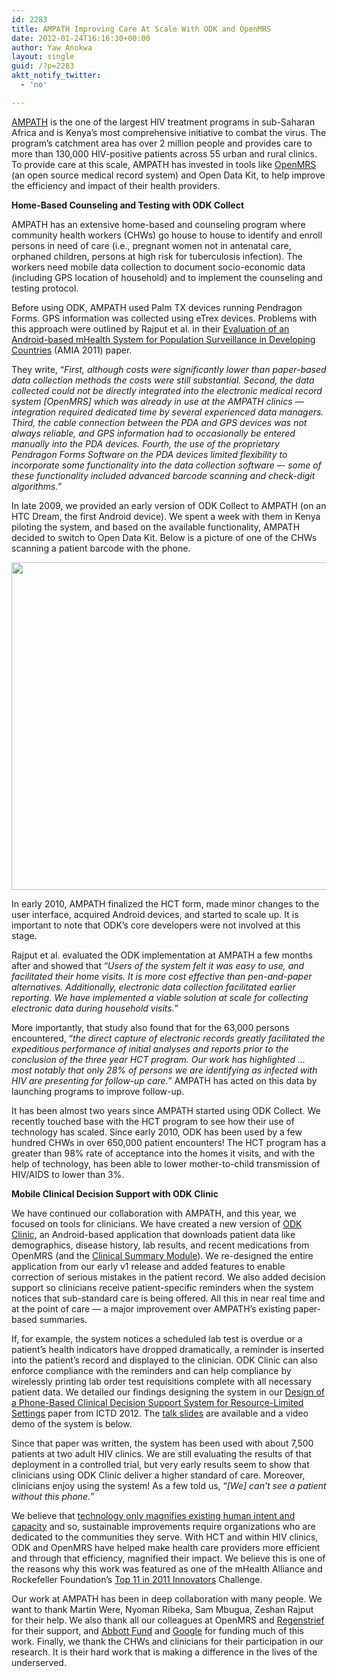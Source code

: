 ```yaml
---
id: 2283
title: AMPATH Improving Care At Scale With ODK and OpenMRS
date: 2012-01-24T16:16:30+00:00
author: Yaw Anokwa
layout: single
guid: /?p=2283
aktt_notify_twitter:
  - 'no'

---
```

[AMPATH](http://ampathkenya.com) is the one of the largest HIV treatment programs in sub-Saharan Africa and is Kenya&#8217;s most comprehensive initiative to combat the virus. The program&#8217;s catchment area has over 2 million people and provides care to more than 130,000 HIV-positive patients across 55 urban and rural clinics. To provide care at this scale, AMPATH has invested in tools like [OpenMRS](http://openmrs.org) (an open source medical record system) and Open Data Kit, to help improve the efficiency and impact of their health providers. 

**Home-Based Counseling and Testing with ODK Collect**
  
AMPATH has an extensive home-based and counseling program where community health workers (CHWs) go house to house to identify and enroll persons in need of care (i.e., pregnant women not in antenatal care, orphaned children, persons at high risk for tuberculosis infection). The workers need mobile data collection to document socio-economic data (including GPS location of household) and to implement the counseling and testing protocol.

Before using ODK, AMPATH used Palm TX devices running Pendragon Forms. GPS information was collected using eTrex devices. Problems with this approach were outlined by Rajput et al. in their [Evaluation of an Android-based mHealth System for Population Surveillance in Developing Countries](http://jamia.bmj.com/content/early/2012/02/23/amiajnl-2011-000476.full) (AMIA 2011) paper. 

They write, &#8220;_First, although costs were significantly lower than paper-based data collection methods the costs were still substantial. Second, the data collected could not be directly integrated into the electronic medical record system [OpenMRS] which was already in use at the AMPATH clinics &#8212; integration required dedicated time by several experienced data managers. Third, the cable connection between the PDA and GPS devices was not always reliable, and GPS information had to occasionally be entered manually into the PDA devices. Fourth, the use of the proprietary Pendragon Forms Software on the PDA devices limited flexibility to incorporate some functionality into the data collection software –- some of these functionality included advanced barcode scanning and check-digit algorithms._&#8221;

In late 2009, we provided an early version of ODK Collect to AMPATH (on an HTC Dream, the first Android device). We spent a week with them in Kenya piloting the system, and based on the available functionality, AMPATH decided to switch to Open Data Kit. Below is a picture of one of the CHWs scanning a patient barcode with the phone.

<img width="524" src="//opendatakit.org/assets/wp-content/uploads/2012/01/ampath-barcode.png" />

In early 2010, AMPATH finalized the HCT form, made minor changes to the user interface, acquired Android devices, and started to scale up. It is important to note that ODK&#8217;s core developers were not involved at this stage.

Rajput et al. evaluated the ODK implementation at AMPATH a few months after and showed that &#8220;_Users of the system felt it was easy to use, and facilitated their home visits. It is more cost effective than pen-and-paper alternatives. Additionally, electronic data collection facilitated earlier reporting. We have implemented a viable solution at scale for collecting electronic data during household visits._&#8221; 

More importantly, that study also found that for the 63,000 persons encountered, &#8220;_the direct capture of electronic records greatly facilitated the expeditious performance of initial analyses and reports prior to the conclusion of the three year HCT program. Our work has highlighted &#8230; most notably that only 28% of persons we are identifying as infected with HIV are presenting for follow-up care._&#8221; AMPATH has acted on this data by launching programs to improve follow-up.

It has been almost two years since AMPATH started using ODK Collect. We recently touched base with the HCT program to see how their use of technology has scaled. Since early 2010, ODK has been used by a few hundred CHWs in over 650,000 patient encounters! The HCT program has a greater than 98% rate of acceptance into the homes it visits, and with the help of technology, has been able to lower mother-to-child transmission of HIV/AIDS to lower than 3%.

 **Mobile Clinical Decision Support with ODK Clinic**
  
We have continued our collaboration with AMPATH, and this year, we focused on tools for clinicians. We have created a new version of [ODK Clinic](https://code.google.com/p/opendatakit/wiki/ODKClinic), an Android-based application that downloads patient data like demographics, disease history, lab results, and recent medications from OpenMRS (and the [Clinical Summary Module](https://wiki.openmrs.org/display/docs/Clinical+Summary+Module)). We re-designed the entire application from our early v1 release and added features to enable correction of serious mistakes in the patient record. We also added decision support so clinicians receive patient-specific reminders when the system notices that sub-standard care is being offered. All this in near real time and at the point of care &#8212; a major improvement over AMPATH&#8217;s existing paper-based summaries.

If, for example, the system notices a scheduled lab test is overdue or a patient&#8217;s health indicators have dropped dramatically, a reminder is inserted into the patient&#8217;s record and displayed to the clinician. ODK Clinic can also enforce compliance with the reminders and can help compliance by wirelessly printing lab order test requisitions complete with all necessary patient data. We detailed our findings designing the system in our [Design of a Phone-Based Clinical Decision Support System for Resource-Limited Settings](http://cs.washington.edu/homes/yanokwa/publications/2011_ICTD_DecisionSupport_Paper.pdf) paper from ICTD 2012. The [talk slides](http://cs.washington.edu/homes/yanokwa/publications/2012_ICTD_DecisionSupport_Slides.pdf) are available and a video demo of the system is below.



Since that paper was written, the system has been used with about 7,500 patients at two adult HIV clinics. We are still evaluating the results of that deployment in a controlled trial, but very early results seem to show that clinicians using ODK Clinic deliver a higher standard of care. Moreover, clinicians enjoy using the system! As a few told us, &#8220;_[We] can&#8217;t see a patient without this phone._&#8221;

We believe that [technology only magnifies existing human intent and capacity](http://www.kentarotoyama.org/research/) and so, sustainable improvements require organizations who are dedicated to the communities they serve. With HCT and within HIV clinics, ODK and OpenMRS have helped make health care providers more efficient and through that efficiency, magnified their impact. We believe this is one of the reasons why this work was featured as one of the mHealth Alliance and Rockefeller Foundation&#8217;s [Top 11 in 2011 Innovators](//opendatakit.org/2011/12/odk-implementers-awarded-as-top-mhealth-innovators/) Challenge.

Our work at AMPATH has been in deep collaboration with many people. We want to thank Martin Were, Nyoman Ribeka, Sam Mbugua, Zeshan Rajput for their help. We also thank all our colleagues at OpenMRS and [Regenstrief](http://www.regenstrief.org/) for their support, and [Abbott Fund](http://www.abbottfund.org/) and [Google](https://google.org) for funding much of this work. Finally, we thank the CHWs and clinicians for their participation in our research. It is their hard work that is making a difference in the lives of the underserved.
